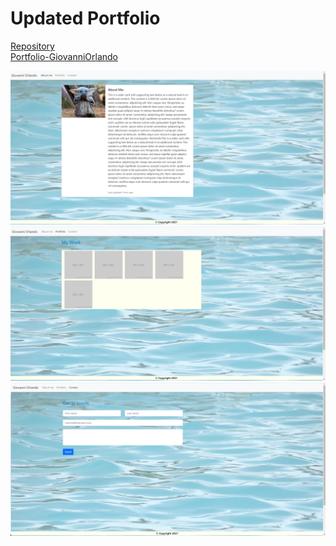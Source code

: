 # Updated Portfolio

[Repository]()\
[Portfolio-GiovanniOrlando](https://gio86krt.github.io/Responsiveness-Portfolio/)

![screenshot index](/assets/index.png)
![screenshot portfolio](/assets/portfolio.png)
![screenshot contacts](/assets/contact.png)
